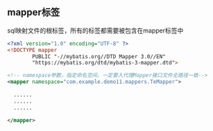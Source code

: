 ## mapper标签

sql映射文件的根标签，所有的标签都需要被包含在mapper标签中

```xml
<?xml version="1.0" encoding="UTF-8" ?>
<!DOCTYPE mapper
        PUBLIC "-//mybatis.org//DTD Mapper 3.0//EN"
        "https://mybatis.org/dtd/mybatis-3-mapper.dtd">

<!-- namespace参数，指定命名空间，一定要入代理Mapper接口文件全路径一致-->
<mapper namespace="com.example.demo11.mappers.TeMapper">
    
  ......
  ......
  ......
  
</mapper>
```

